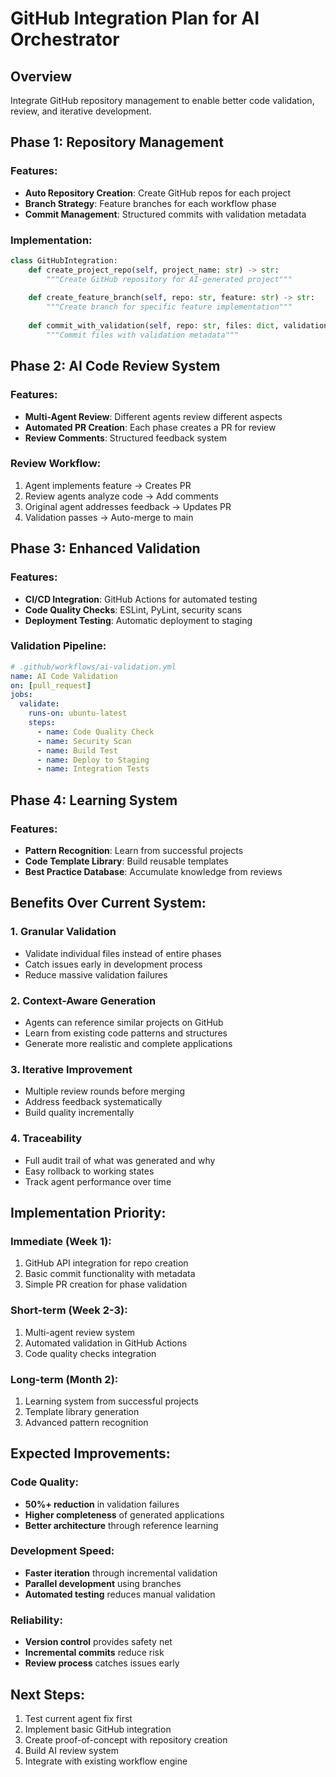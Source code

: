 # GitHub Integration Plan for AI Orchestrator

## Overview
Integrate GitHub repository management to enable better code validation, review, and iterative development.

## Phase 1: Repository Management
### Features:
- **Auto Repository Creation**: Create GitHub repos for each project
- **Branch Strategy**: Feature branches for each workflow phase
- **Commit Management**: Structured commits with validation metadata

### Implementation:
```python
class GitHubIntegration:
    def create_project_repo(self, project_name: str) -> str:
        """Create GitHub repository for AI-generated project"""
        
    def create_feature_branch(self, repo: str, feature: str) -> str:
        """Create branch for specific feature implementation"""
        
    def commit_with_validation(self, repo: str, files: dict, validation_data: dict):
        """Commit files with validation metadata"""
```

## Phase 2: AI Code Review System
### Features:
- **Multi-Agent Review**: Different agents review different aspects
- **Automated PR Creation**: Each phase creates a PR for review
- **Review Comments**: Structured feedback system

### Review Workflow:
1. Agent implements feature → Creates PR
2. Review agents analyze code → Add comments
3. Original agent addresses feedback → Updates PR
4. Validation passes → Auto-merge to main

## Phase 3: Enhanced Validation
### Features:
- **CI/CD Integration**: GitHub Actions for automated testing
- **Code Quality Checks**: ESLint, PyLint, security scans
- **Deployment Testing**: Automatic deployment to staging

### Validation Pipeline:
```yaml
# .github/workflows/ai-validation.yml
name: AI Code Validation
on: [pull_request]
jobs:
  validate:
    runs-on: ubuntu-latest
    steps:
      - name: Code Quality Check
      - name: Security Scan
      - name: Build Test
      - name: Deploy to Staging
      - name: Integration Tests
```

## Phase 4: Learning System
### Features:
- **Pattern Recognition**: Learn from successful projects
- **Code Template Library**: Build reusable templates
- **Best Practice Database**: Accumulate knowledge from reviews

## Benefits Over Current System:

### 1. **Granular Validation**
- Validate individual files instead of entire phases
- Catch issues early in development process
- Reduce massive validation failures

### 2. **Context-Aware Generation**
- Agents can reference similar projects on GitHub
- Learn from existing code patterns and structures
- Generate more realistic and complete applications

### 3. **Iterative Improvement**
- Multiple review rounds before merging
- Address feedback systematically
- Build quality incrementally

### 4. **Traceability**
- Full audit trail of what was generated and why
- Easy rollback to working states
- Track agent performance over time

## Implementation Priority:

### Immediate (Week 1):
1. GitHub API integration for repo creation
2. Basic commit functionality with metadata
3. Simple PR creation for phase validation

### Short-term (Week 2-3):
1. Multi-agent review system
2. Automated validation in GitHub Actions
3. Code quality checks integration

### Long-term (Month 2):
1. Learning system from successful projects
2. Template library generation
3. Advanced pattern recognition

## Expected Improvements:

### Code Quality:
- **50%+ reduction** in validation failures
- **Higher completeness** of generated applications
- **Better architecture** through reference learning

### Development Speed:
- **Faster iteration** through incremental validation
- **Parallel development** using branches
- **Automated testing** reduces manual validation

### Reliability:
- **Version control** provides safety net
- **Incremental commits** reduce risk
- **Review process** catches issues early

## Next Steps:
1. Test current agent fix first
2. Implement basic GitHub integration
3. Create proof-of-concept with repository creation
4. Build AI review system
5. Integrate with existing workflow engine 